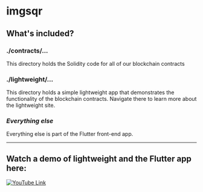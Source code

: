 # imgsqr

## What's included?

### ./contracts/...

This directory holds the Solidity code for all of our blockchain contracts

### ./lightweight/...

This directory holds a simple lightweight app that demonstrates the functionality of the blockchain contracts. Navigate there to learn more about the lightweight site.

### *Everything else*

Everything else is part of the Flutter front-end app.

---

## Watch a demo of lightweight and the Flutter app here:

[![YouTube Link](https://img.youtube.com/vi/dKqToxk9-ng/0.jpg)](http://www.youtube.com/watch?v=dKqToxk9-ng)
